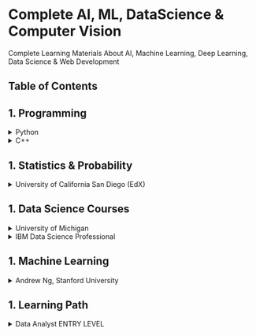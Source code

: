# Complete AI, ML, DataScience & Computer Vision

Complete Learning Materials About AI, Machine Learning, Deep Learning, Data Science  &amp; Web Development

Table of Contents
-----------------
## 1. Programming

<details>
	<summary>Python</summary>

  #### `1.` Complete Python 3. [link1](https://github.com/Sardiirfan27/Complete-Python-3-Bootcamp?organization=Sardiirfan27&organization=Sardiirfan27), [VIdeo1](https://youtube.com/playlist?list=PLWKjhJtqVAbnqBxcdjVGgT3uVR10bzTEB), [Video2](https://youtube.com/playlist?list=PL-osiE80TeTt2d9bfVyTiXJA-UTHn6WwU) 
  #### `2.` [ 100 Days of Code - The Complete Python Pro Bootcamp for 2021](https://github.com/Sardiirfan27/100-days-of-python)
  #### `3.` Python and Django Full Stack Web Developer. [link1](https://github.com/nesreensada/Python-and-Django-Full-Stack-Web-Developer-Bootcamp), [link2](https://github.com/miguelrochajr/DjangoFullStackBootcamp_Course), [Video1](https://youtu.be/Qr4QMBUPxWo), [Video2](https://youtube.com/playlist?list=PL-osiE80TeTtoQCKZ03TU5fNfx2UY6U4p)
  #### `4.` Python and Flask Bootcamp Create Websites using Flask. [link1](https://github.com/jasonhbegleiter/udemy-flask-python-bootcamp), [link2](https://github.com/SaintClever/Python-and-Flask-Bootcamp-Create-Websites-using-Flask-), [Video1](https://youtube.com/playlist?list=PL-osiE80TeTs4UjLw5MM6OjgkjFeUxCYH), [video2](https://youtu.be/Qr4QMBUPxWo)

</details>

<details>
	<summary>C++</summary>

  #### `1.` C++ Bootcamp & tutorial. [link1](https://github.com/Sardiirfan27/data-structures-algorithms-level-up-bootcamp), [Video1](https://www.youtube.com/watch?v=vLnPwxZdW4Y), [Video2 Indonesia](https://youtube.com/playlist?list=PLZS-MHyEIRo4Ze0bbGB1WKBSNMPzi-eWI)
 

</details>

## 1. Statistics & Probability

<details>
	<summary>University of California San Diego (EdX)</summary>

  #### `1.` [link1](https://github.com/Sardiirfan27/UCSanDiegoX-Data-Science/tree/master/Prob-and-Stats), [link2](https://github.com/VSerpak/DSE210x-Statistics-and-Probability-in-Data-Science-using-Python), [link3](https://github.com/kartikdube/Probability-and-Statistics-in-Data-Science-Using-Python)

</details>

## 1. Data Science Courses

<details>
	<summary>University of Michigan</summary>

  #### `1.` [Code](https://github.com/Sardiirfan27/Data-Science-with-Python-Michigan-University)
  #### `2.` [Introduction to Data Science in Python](https://www.coursera.org/learn/python-data-analysis?specialization=data-science-python), [Audit](https://www.coursera.org/learn/python-data-analysis/home/welcome)
  #### `3.` [Introduction to Data Science in Python](https://www.coursera.org/learn/python-plotting?specialization=data-science-python), [Audit](https://www.coursera.org/learn/python-plotting/home/welcome)
  #### `4.` [Applied Machine Learning in Python](https://www.coursera.org/learn/python-machine-learning?specialization=data-science-python), [Audit](https://www.coursera.org/learn/python-machine-learning/home/welcome)
  #### `5.` [Applied Text Mining in Python](https://www.coursera.org/learn/python-text-mining?specialization=data-science-python), [Audit](https://www.coursera.org/learn/python-text-mining/home/welcome)
  #### `6.` [Applied Social Network Analysis in Python](https://www.coursera.org/learn/python-social-network-analysis?specialization=data-science-python), [Audit](https://www.coursera.org/learn/python-social-network-analysis/home/welcome)
	
</details>

<details>
	<summary>IBM Data Science Professional</summary>

  #### `1.` [code](https://github.com/Shekhar-rv/Python)
  #### `2.` [What is Data Science?](https://www.coursera.org/learn/what-is-datascience/home/welcome)
  #### `3.` [Tools for Data Science](https://www.coursera.org/learn/open-source-tools-for-data-science/home/welcome)
  #### `4.` [Data Science Methodology](https://www.coursera.org/learn/data-science-methodology/home/welcome)
  #### `5.` [Python for Data Science, AI & Development](https://www.coursera.org/learn/python-for-applied-data-science-ai/home/welcome)
  #### `6.` [Python Project for Data Science](https://www.coursera.org/learn/python-project-for-data-science/home/welcome)
  #### `7.` [Welcome to SQL for Data Science](https://www.coursera.org/learn/sql-data-science/home/welcome)
  #### `8.` [Data Analysis with Python](https://www.coursera.org/learn/data-analysis-with-python/home/welcome)
  #### `9.` [Data Visualization with Python](https://www.coursera.org/learn/python-for-data-visualization/home/welcome)
  #### `10.` [Machine Learning with Python](https://www.coursera.org/learn/machine-learning-with-python/home/welcome)
  #### `11.` [Applied Data Science Capstone](https://www.coursera.org/learn/applied-data-science-capstone/home/welcome)
	

</details>

## 1. Machine Learning

<details>
	<summary>Andrew Ng, Stanford University</summary>

  #### `1.` [link1](https://github.com/JWarmenhoven/Coursera-Machine-Learning)

</details>

## 1. Learning Path

<details>
	<summary>Data Analyst ENTRY LEVEL</summary>

  #### `1.` [Data Science Math Skills by Duke University](https://www.coursera.org/learn/datasciencemathskills/resources/6C6Jc)
  #### `2.` [Data Science Math Skills by Duke University](https://www.coursera.org/learn/datasciencemathskills/resources/6C6Jc)
	

</details>



